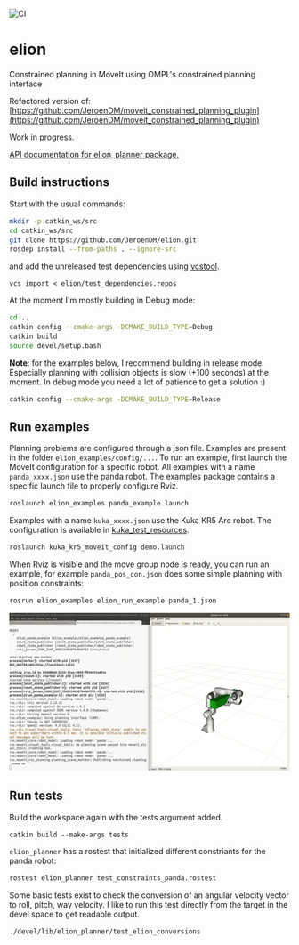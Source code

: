 ![CI](https://github.com/JeroenDM/elion/workflows/CI/badge.svg)

# elion

Constrained planning in MoveIt using OMPL's constrained planning interface

Refactored version of: [https://github.com/JeroenDM/moveit_constrained_planning_plugin](https://github.com/JeroenDM/moveit_constrained_planning_plugin)

Work in progress.

[API documentation for elion_planner package.](https://jeroendm.github.io/elion/docs/html/index.html)

## Build instructions

Start with the usual commands:
```bash
mkdir -p catkin_ws/src
cd catkin_ws/src
git clone https://github.com/JeroenDM/elion.git
rosdep install --from-paths . --ignore-src
```

and add the unreleased test dependencies using [vcstool](https://github.com/dirk-thomas/vcstool).
```
vcs import < elion/test_dependencies.repos
```

At the moment I'm mostly building in Debug mode:
```bash
cd ..
catkin config --cmake-args -DCMAKE_BUILD_TYPE=Debug
catkin build
source devel/setup.bash
```

**Note**: for the examples below, I recommend building in release mode. Especially planning with collision objects is slow (+100 seconds) at the moment. In debug mode you need a lot of patience to get a solution :)
```bash
catkin config --cmake-args -DCMAKE_BUILD_TYPE=Release
```

## Run examples
Planning problems are configured through a json file. Examples are present in the folder `elion_examples/config/...`. To run an example, first launch the MoveIt configuration for a specific robot. All examples with a name `panda_xxxx.json` use the panda robot. The examples package contains a specific launch file to properly configure Rviz.

```bash
roslaunch elion_examples panda_example.launch 
```

Examples with a name `kuka_xxxx.json` use the Kuka KR5 Arc robot. The configuration is available in [kuka_test_resources](https://github.com/JeroenDM/kuka_test_resources.git).

```bash
roslaunch kuka_kr5_moveit_config demo.launch 
```

When Rviz is visible and the move group node is ready, you can run an example, for example `panda_pos_con.json` does some simple planning with position constraints:

```bash
rosrun elion_examples elion_run_example panda_1.json
```

![panda_example](docs/panda_example.gif)

## Run tests
Build the workspace again with the tests argument added.
```
catkin build --make-args tests
```

`elion_planner` has a rostest that initialized different constriants for the panda robot:
```bash
rostest elion_planner test_constraints_panda.rostest
```

Some basic tests exist to check the conversion of an angular velocity vector to roll, pitch, way velocity. I like to run this test directly from the target in the devel space to get readable output.
```bash
./devel/lib/elion_planner/test_elion_conversions
```





